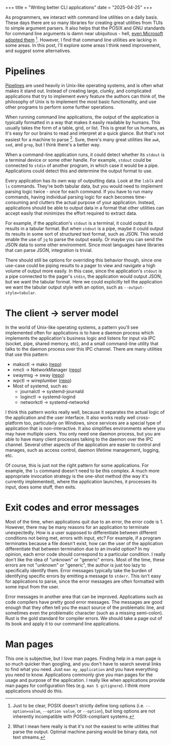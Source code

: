 +++
title = "Writing better CLI applications"
date = "2025-04-25"
+++

As programmers, we interact with command line utilities on a daily basis. These
days there are so many libraries for creating great utilities from TUIs to
simple argument parsers. It also helps that the POSIX and GNU standards for
command line arguments is damn near ubiquitous - hell, [even Microsoft adopted
them](https://learn.microsoft.com/en-us/dotnet/standard/commandline/syntax)
[^1]. However, I find that command line utilities are lacking in some areas. In
this post, I'll explore some areas I think need improvement, and suggest some
alternatives.

# Pipelines

[Pipelines](https://en.wikipedia.org/wiki/Pipeline_(Unix)) are used heavily in
Unix-like operating systems, and is often what makes it stand out. Instead of
creating large, clunky, and complicated applications that try to implement every
feature the authors can think of, the philosophy of Unix is to implement the
most basic functionality, and use other programs to perform some further
operations.

When running command line applications, the output of the application is
typically formatted in a way that makes it easily readable by humans. This
usually takes the form of a table, grid, or list. This is great for us humans,
as it's easy for our brains to read and interpret at a quick glance. But that's
not easiest for a machine to parse [^2]. Sure, there's many great utilities like
`awk`, `sed`, and `grep`, but I think there's a better way.

When a command-line application runs, it could detect whether its `stdout` is a
terminal device or some other handle. For example, `stdout` could be connected
to `stdin` of another program, in which case it would be a pipe. Applications
could detect this and determine the output format to use.

Every application has its own way of outputting data. Look at the `lsblk` and
`ls` commands. They're both tabular data, but you would need to implement
parsing logic twice - once for each command. If you have to run many commands,
having individual parsing logic for each becomes time-consuming and clutters the
actual purpose of your application. Instead, applications should be able to
output data in a format that other utilities can accept easily that minimizes
the effort required to extract data.

For example, if the application's `stdout` is a terminal, it could output its
results in a tabular format. But when `stdout` is a pipe, maybe it could output
its results in some sort of structured text format, such as JSON. This would
enable the use of `jq` to parse the output easily. Or maybe you can send the
JSON data to some other environment. Since most languages have libraries that
can parse JSON, integration is trivial.

There should still be options for overriding this behavior though, since one
use-case could be piping results to a pager to view and navigate a high volume
of output more easily. In this case, since the application's `stdout` is a pipe
connected to the pager's `stdin`, the application would output JSON, but we want
the tabular format. Here we could explicitly tell the application we want the
tabular output style with an option, such as `--output-style=tabular`.

# The client -> server model

In the world of Unix-like operating systems, a pattern you'll see implemented
often for applications is to have a daemon process which implements the
application's business logic and listens for input via IPC (socket, pipe, shared
memory, etc), and a small command-line utility that talks to the daemon process
over this IPC channel. There are many utilities that use this pattern:
- makoctl -> mako ([repo](https://github.com/emersion/mako))
- nmcli -> NetworkManager ([repo](https://gitlab.freedesktop.org/NetworkManager/NetworkManager))
- swaymsg -> sway ([repo](https://github.com/swaywm/sway))
- wpctl -> wireplumber ([repo](https://gitlab.freedesktop.org/pipewire/wireplumber/))
- Most of systemd, such as:
    - journalctl -> systemd-journald
    - loginctl -> systemd-logind
    - networkctl -> systemd-networkd

I think this pattern works really well, because it separates the actual logic of
the application and the user interface. It also works really well cross-platform
too, particularly on Windows, since services are a special type of application
that is non-interactive. It also simplifies environments where you may have
multiple users. You only need one daemon process, but you are able to have many
client processes talking to the daemon over the IPC channel. Several other
aspects of the application are easier to control and manages, such as access
control, daemon lifetime management, logging, etc.

Of course, this is just not the right pattern for some applications. For
example, the `ls` command doesn't need to be this complex. A much more
appropriate invocation strategy is the one-shot method (the way it's currently
implemented), where the application launches, it processes its input, does some
stuff, then exits.

# Exit codes and error messages

Most of the time, when applications quit due to an error, the error code is 1.
However, there may be many reasons for an application to terminate unexpectedly.
How is a user supposed to differentiate between different conditions not being
met, errors with input, etc? For example, if a program terminates because a file
doesn't exist, how can the user of the application differentiate that between
termination due to an invalid option? In my opinion, each error code should
correspond to a particular condition. I really don't like the idea of "unknown"
or "generic" errors. Most of the time, these errors are not "unknown" or
"generic", the author is just too lazy to specifically identify them. Error
messages typically take the burden of identifying specific errors by emitting a
message to `stderr`. This isn't easy for applications to parse, since the error
messages are often formatted with some input from the user.

Error messages in another area that can be improved. Applications such as code
compilers have pretty good error messages. The messages are good enough that
they often tell you the exact source of the problematic line, and sometimes even
the problematic character (such as a missing semi-colon). Rust is the gold
standard for compiler errors. We should take a page out of its book and apply it
to our command line applications.

# Man pages

This one is subjective, but I *love* man pages. Finding help in a man page is so
much quicker than googling, and you don't have to search several links to find
what you need. Just `man my_application` and you have everything you need to
know. Applications commonly give you man pages for the usage and purpose of the
application. I really like when applications provide man pages for configuration
files (e.g. `man 5 gitignore`). I think more applications should do this.

[^1]: Just to be clear, POSIX doesn't strictly define long options (i.e.
`--option=value`, `--option value`, or `--option`), but long options are not
inherently incompatible with POSIX-compliant systems.

[^2]: What I mean here really is that it's not the easiest to write utilities
that parse the output. Optimal machine parsing would be binary data, not
text streams.
